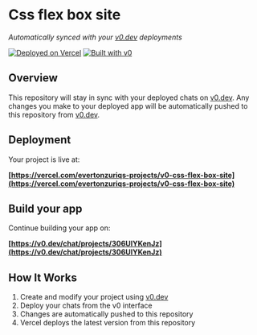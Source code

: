 # Css flex box site

*Automatically synced with your [v0.dev](https://v0.dev) deployments*

[![Deployed on Vercel](https://img.shields.io/badge/Deployed%20on-Vercel-black?style=for-the-badge&logo=vercel)](https://vercel.com/evertonzuriqs-projects/v0-css-flex-box-site)
[![Built with v0](https://img.shields.io/badge/Built%20with-v0.dev-black?style=for-the-badge)](https://v0.dev/chat/projects/306UIYKenJz)

## Overview

This repository will stay in sync with your deployed chats on [v0.dev](https://v0.dev).
Any changes you make to your deployed app will be automatically pushed to this repository from [v0.dev](https://v0.dev).

## Deployment

Your project is live at:

**[https://vercel.com/evertonzuriqs-projects/v0-css-flex-box-site](https://vercel.com/evertonzuriqs-projects/v0-css-flex-box-site)**

## Build your app

Continue building your app on:

**[https://v0.dev/chat/projects/306UIYKenJz](https://v0.dev/chat/projects/306UIYKenJz)**

## How It Works

1. Create and modify your project using [v0.dev](https://v0.dev)
2. Deploy your chats from the v0 interface
3. Changes are automatically pushed to this repository
4. Vercel deploys the latest version from this repository